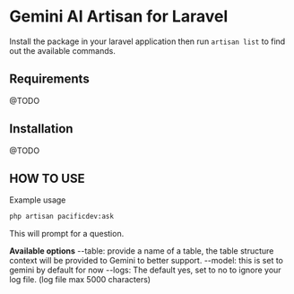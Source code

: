 # Gemini AI Artisan for Laravel

Install the package in your laravel application then run `artisan list` to find out the available commands.

## Requirements

@TODO

## Installation

@TODO

## HOW TO USE

Example usage

```bash
php artisan pacificdev:ask 
```

This will prompt for a question.

**Available options**
--table: provide a name of a table, the table structure context will be provided to Gemini to better support.
--model: this is set to gemini by default for now
--logs: The default yes, set to no to ignore your log file. (log file max 5000 characters)
